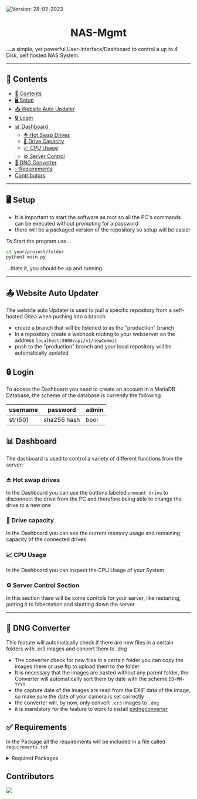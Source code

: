 ![**Version**: 28-02-2023](https://img.shields.io/badge/version-28--02--2023-blueviolet?style=flat&logo=circle)
<h1 align="center"> NAS-Mgmt</h1>

....a simple, yet powerful User-Interface/Dashboard to control a up to 4 Disk, self hosted NAS System.

---

## 🧭 Contents
* [🧭 Contents](#-contents)
* [🖥️ Setup](#-setup)
* [📤 Website Auto Updater](#-website-auto-updater)
* [🔒 Login](#-login)
* [📊 Dashboard](#-dashboard)
  * [⏏️ Hot Swap Drives](#-hot-swap-drives)
  * [💾 Drive Capacity](#-drive-capacity)
  * [📈 CPU Usage](#-cpu-usage)
  * [⚙️ Server Control](#-server-control-section)
* [🔁 DNG Converter](#-dng-converter)
* [✅Requirements](#-requirements)
* [Contributors](#contributors)
---
## 🖥️ Setup

- It is important to start the software as root so all the PC's commands can be executed without prompting for a password
- there will be a packaged version of the repository so setup will be easier

To Start the program use...

```bash
cd your/project/folder
python3 main.py
```
...thats it, you should be up and running

---

## 📤 Website Auto Updater

The website auto Updater is used to pull a specific repository from a self-hosted Gitea when pushing into a branch
- create a branch that will be listened to as the "production" branch
- In a repository create a webhook routing to your webserver on the address `localhost:5000/api/v1/newCommit` 
- push to the "production" branch and your local repository will be automatically updated

## 🔒 Login
To access the Dashboard you need to create an account in a MariaDB Database, the scheme of the database is currently the following

| username | password    | admin |
|----------|-------------|-------|
| str(50)  | sha256 hash | bool  |   


## 📊 Dashboard
The dashboard is used to control a variety of different functions from the server:

### ⏏️ Hot swap drives
In the Dashboard you can use the buttons labeled `unmount drive` to disconnect the drive from the PC and therefore being able to change the drive to a new one

### 💾 Drive capacity
In the Dashboard you can see the current memory usage and remaining capacity of the connected drives

### 📈 CPU Usage
In the Dashboard you can inspect the CPU Usage of your System

### ⚙️ Server Control Section
In this section there will be some controls for your server, like restarting, putting it to hibernation and shutting down the server

---
## 🔁 DNG Converter
This feature will automatically check if there are new files in a certain folders with .cr3 images and convert them to .dng

- The converter check for new files in a certain folder you can copy the images there or use ftp to upload them to the folder
- It is necessary that the images are pasted without any parent folder, the Converter will automatically sort them by date with the scheme `DD-MM-YYYY` 
- the capture date of the images are read from the EXIF data of the image, so make sure the date of your camera is set correctly
- the converter will, by now, only convert `.cr3` images to `.dng`
- it is mandatory for the feature to work to install [pydngconverter](https://github.com/BradenM/pydngconverter)

## ✅ Requirements

In the Package all the requirements will be included in a file called `requirements.txt`
<details>
  <summary>Required Packages</summary>

| Package          |
|------------------|
| ✅ Flask          |
| ✅ pydngconverter |
| ✅ PIL            |
| ✅ MariaDB        |
| ✅ requests       |
| ✅ os             |
| ✅ shutil         |
| ✅ psutil         |
| ✅ re             |
| ✅ hashlib        |
| ✅ asyncio        |             

 It is also necessary to install following packages manually with:

```bash
sudo apt-get install libmariadb3 libmariadb-dev
sudo apt-get install gcc python3-dev
```

</details>

## Contributors

<img src = "https://contrib.rocks/image?repo=AgentSchmisch/NAS_mgmt"/>
